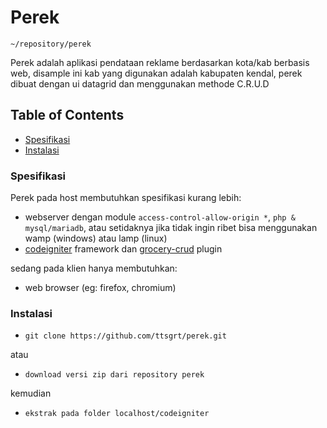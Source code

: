 # Perek
`~/repository/perek`

Perek adalah aplikasi pendataan reklame berdasarkan kota/kab berbasis web, disample ini kab yang digunakan adalah kabupaten kendal, perek dibuat dengan ui datagrid dan menggunakan methode C.R.U.D
 
## Table of Contents
 - [Spesifikasi](#spesifikasi)
 - [Instalasi](#instalasi)
 
### Spesifikasi
Perek pada host membutuhkan spesifikasi kurang lebih:
- webserver dengan module `access-control-allow-origin *`, `php & mysql/mariadb`, atau setidaknya jika tidak ingin ribet bisa menggunakan wamp (windows) atau lamp (linux)
- [codeigniter](https://codeigniter.com) framework dan [grocery-crud](https://www.grocerycrud.com) plugin

sedang pada klien hanya membutuhkan:
- web browser (eg: firefox, chromium)

### Instalasi
- `git clone https://github.com/ttsgrt/perek.git`

atau
- `download versi zip dari repository perek`

kemudian
- `ekstrak pada folder localhost/codeigniter`
